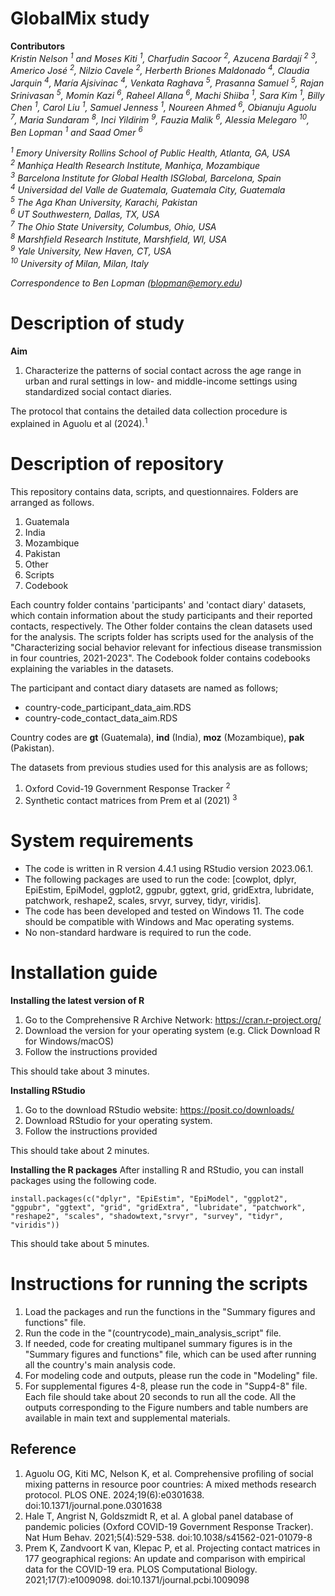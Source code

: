 # GlobalMix study
**Contributors** <br/>
*Kristin Nelson <sup>1</sup> and Moses Kiti <sup>1</sup>, Charfudin Sacoor <sup>2</sup>, Azucena Bardají <sup>2</sup> <sup>3</sup>, Americo José <sup>2</sup>, Nilzio Cavele <sup>2</sup>, Herberth Briones Maldonado <sup>4</sup>, Claudia Jarquin <sup>4</sup>, María Ajsivinac <sup>4</sup>, Venkata Raghava <sup>5</sup>, Prasanna Samuel <sup>5</sup>, Rajan Srinivasan <sup>5</sup>, Momin Kazi <sup>6</sup>, Raheel Allana <sup>6</sup>, Machi Shiiba <sup>1</sup>, Sara Kim <sup>1</sup>, Billy Chen <sup>1</sup>, Carol Liu <sup>1</sup>, Samuel Jenness <sup>1</sup>, Noureen Ahmed <sup>6</sup>, Obianuju Aguolu <sup>7</sup>, Maria Sundaram <sup>8</sup>, Inci Yildirim <sup>9</sup>, Fauzia Malik <sup>6</sup>, Alessia Melegaro <sup>10</sup>, Ben Lopman <sup>1</sup> and Saad Omer <sup>6</sup>*

*<sup>1</sup> Emory University Rollins School of Public Health, Atlanta, GA, USA* <br/>
*<sup>2</sup> Manhiça Health Research Institute, Manhiça, Mozambique* <br/>
*<sup>3</sup> Barcelona Institute for Global Health ISGlobal, Barcelona, Spain* <br/>
*<sup>4</sup> Universidad del Valle de Guatemala, Guatemala City, Guatemala* <br/>
*<sup>5</sup> The Aga Khan University, Karachi, Pakistan* <br/>
*<sup>6</sup> UT Southwestern, Dallas, TX, USA* <br/>
*<sup>7</sup> The Ohio State University, Columbus, Ohio, USA* <br/>
*<sup>8</sup> Marshfield Research Institute, Marshfield, WI, USA* <br/>
*<sup>9</sup> Yale University, New Haven, CT, USA* <br/>
*<sup>10</sup> University of Milan, Milan, Italy*

*Correspondence to Ben Lopman (blopman@emory.edu)*

# Description of study
**Aim**
1. Characterize the patterns of social contact across the age range in urban and rural settings in low- and middle-income settings using standardized social contact diaries.

The protocol that contains the detailed data collection procedure is explained in Aguolu et al (2024).<sup>1</sup>

# Description of repository
This repository contains data, scripts, and questionnaires.
Folders are arranged as follows.
1. Guatemala
2. India
3. Mozambique
4. Pakistan
5. Other
6. Scripts
7. Codebook

Each country folder contains 'participants' and 'contact diary' datasets, which contain information about the study participants and their reported contacts, respectively. The Other folder contains the clean datasets used for the analysis.
The scripts folder has scripts used for the analysis of the "Characterizing social behavior relevant for infectious disease transmission in four countries, 2021-2023". The Codebook folder contains codebooks explaining the variables in the datasets.

The participant and contact diary datasets are named as follows;
- country-code_participant_data_aim.RDS
- country-code_contact_data_aim.RDS

Country codes are **gt** (Guatemala), **ind** (India), **moz** (Mozambique), **pak** (Pakistan).

The datasets from previous studies used for this analysis are as follows;
1. Oxford Covid-19 Government Response Tracker <sup>2</sup>
2. Synthetic contact matrices from Prem et al (2021) <sup>3</sup>

# System requirements
- The code is written in R version 4.4.1 using RStudio version 2023.06.1. <br/>
- The following packages are used to run the code: [cowplot, dplyr, EpiEstim, EpiModel, ggplot2, ggpubr, ggtext, grid, gridExtra, lubridate, patchwork, reshape2, scales, srvyr, survey, tidyr, viridis]. <br/>
- The code has been developed and tested on Windows 11. The code should be compatible with Windows and Mac operating systems. <br/>
- No non-standard hardware is required to run the code. 

# Installation guide
**Installing the latest version of R**
1. Go to the Comprehensive R Archive Network: https://cran.r-project.org/
2. Download the version for your operating system (e.g. Click Download R for Windows/macOS)
3. Follow the instructions provided

This should take about 3 minutes.

**Installing RStudio**
1. Go to the download RStudio website: https://posit.co/downloads/
2. Download RStudio for your operating system.
3. Follow the instructions provided

This should take about 2 minutes.

**Installing the R packages**
After installing R and RStudio, you can install packages using the following code.
```
install.packages(c("dplyr", "EpiEstim", "EpiModel", "ggplot2", "ggpubr", "ggtext", "grid", "gridExtra", "lubridate", "patchwork", "reshape2", "scales", "shadowtext,"srvyr", "survey", "tidyr", "viridis"))
```
This should take about 5 minutes.

# Instructions for running the scripts
1. Load the packages and run the functions in the "Summary figures and functions" file.
2. Run the code in the "(countrycode)_main_analysis_script" file.
3. If needed, code for creating multipanel summary figures is in the "Summary figures and functions" file, which can be used after running all the country's main analysis code.
4. For modeling code and outputs, please run the code in "Modeling" file.
5. For supplemental figures 4-8, please run the code in "Supp4-8" file. <br/>
Each file should take about 20 seconds to run all the code. All the outputs corresponding to the Figure numbers and table numbers are available in main text and supplemental materials.

## Reference
1. Aguolu OG, Kiti MC, Nelson K, et al. Comprehensive profiling of social mixing patterns in resource poor countries: A mixed methods research protocol. PLOS ONE. 2024;19(6):e0301638. doi:10.1371/journal.pone.0301638
2. Hale T, Angrist N, Goldszmidt R, et al. A global panel database of pandemic policies (Oxford COVID-19 Government Response Tracker). Nat Hum Behav. 2021;5(4):529-538. doi:10.1038/s41562-021-01079-8
3. Prem K, Zandvoort K van, Klepac P, et al. Projecting contact matrices in 177 geographical regions: An update and comparison with empirical data for the COVID-19 era. PLOS Computational Biology. 2021;17(7):e1009098. doi:10.1371/journal.pcbi.1009098
